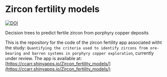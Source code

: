 # Zircon fertility models
[![DOI](https://zenodo.org/badge/718957243.svg)](https://zenodo.org/doi/10.5281/zenodo.10272718)

Decision trees to predict fertile zircon from porphyry copper deposits

This is the repository for the code of the zircon fertility app associated witht the study: `Quantifying the criteria used to identify zircons from ore-bearing and barren systems in porphyry copper exploration`, currently under review. 
The app is available at: [https://ccarr.shinyapps.io/Zircon_fertility_models/](https://ccarr.shinyapps.io/Zircon_fertility_models/)
